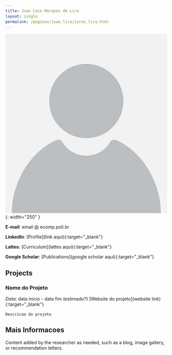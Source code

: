 ```yaml
---
title: Juan Caio Marques de Lira
layout: single
permalink: /paginas/juan_lira/juran_lira.html
---
```

!["Juan Caio Marques de Lira"](/assets/paginas/juan_lira/foto.jpg){: width="250" }

**E-mail**: email @ ecomp.poli.br

**LinkedIn**: [Profile](link aqui){:target="_blank"} 

**Lattes**: [Curriculum](lattes aqui){:target="_blank"} 

**Google Scholar**: [Publications](google scholar aqui){:target="_blank"} 

## Projects

### Nome do Projeto
  *Data*: data inicio - data fim (estimado?)
    [Website do projeto](website link){:target="_blank"} 
    
    Descricao do projeto

## Mais Informacoes

Content added by the researcher as needed, such as a blog, image gallery, or recommendation letters.